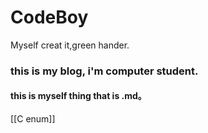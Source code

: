 # CodeBoy
Myself creat it,green hander.
### this is my blog, i'm computer student.

#### this is myself thing that is .md。
[[C enum]]